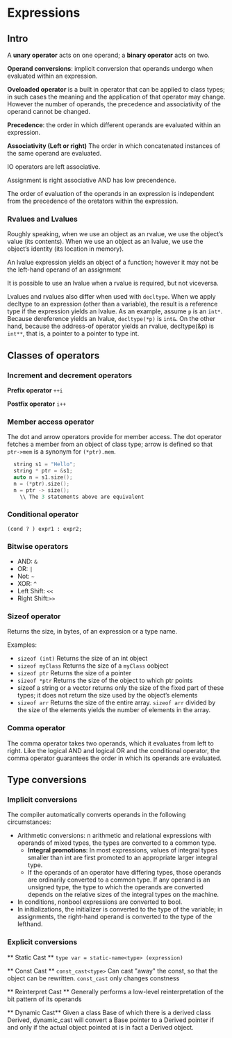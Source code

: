 
# Expressions

## Intro

A **unary operator** acts on one operand; a **binary operator** acts on two.

**Operand conversions**: implicit conversion that operands undergo when evaluated within an expression. 

**Oveloaded operator** is a built in operator that can be applied to class types; in such cases the meaning and the application of that operator may change. However the number of operands, the precedence and associativity of the operand cannot be changed.

**Precedence**: the order in which different operands are evaluated within an expression.

**Associativity (Left or right)** The order in which concatenated instances of the same operand are evaluated.

IO operators are left associative.

Assignment is right associative AND has low precendence.

The order of evaluation of the operands in an expression is independent from the precedence of the oretators within the expression.

### Rvalues and Lvalues

Roughly speaking, when we use an object as an rvalue, we use the object’s value (its contents). When we use an object as an
lvalue, we use the object’s identity (its location in memory).

An lvalue expression yields an object of a function; however it may not be the left-hand operand of an assignment
  
It is possible to use an lvalue when a rvalue is required, but not viceversa.

Lvalues and rvalues also differ when used with `decltype`. When we apply decltype to an expression (other than a variable), the result is a reference type if the expression yields an lvalue. As an example, assume `p` is an `int*`. Because dereference yields an lvalue, `decltype(*p)` is `int&`. On the other hand, because the address-of operator yields an rvalue, decltype(&p) is `int**`, that is, a pointer to a pointer to type int.

## Classes of operators

### Increment and decrement operators 

**Prefix operator** `++i`

**Postfix operator** `i++`

### Member access operator

The dot and arrow operators provide for member access. The dot operator fetches a member from an object of class type; arrow is
defined so that `ptr->mem` is a synonym for `(*ptr).mem`.

``` c++
  string s1 = "Hello";
  string * ptr = &s1;
  auto n = s1.size();
  n = (*ptr).size();
  n = ptr -> size();
    \\ The 3 statements above are equivalent
```

### Conditional operator

`(cond ? ) expr1 : expr2;`

### Bitwise operators

* AND:        `&`
* OR:         `|`
* Not:        `~`
* XOR:        `^`
* Left Shift: `<<`
* Right Shift:`>>`

### Sizeof operator

Returns the size, in bytes, of an expression or a type name.

Examples:
* `sizeof (int)`        Returns the size of an int object
* `sizeof myClass`      Returns the size of a `myClass` oobject
* `sizeof ptr`          Returns the size of a pointer
* `sizeof *ptr`         Returns the size of the object to which ptr points
* sizeof a string or a vector returns only the size of the fixed part of these types; it does not return the size used by the object’s elements
* `sizeof arr`          Returns the size of the entire array. `sizeof arr` divided by the size of the elements yields the number of elements in the array.

### Comma operator

The comma operator takes two operands, which it evaluates from left to right.
Like the logical AND and logical OR and the conditional operator, the comma
operator guarantees the order in which its operands are evaluated.

## Type conversions

### Implicit conversions

The compiler automatically converts operands in the following circumstances:
* Arithmetic conversions: n arithmetic and relational expressions with operands of mixed types, the
types are converted to a common type.
  * **Integral promotions**: In most expressions, values of integral types smaller than int are first promoted to an appropriate larger     integral type.
  * If the operands of an operator have differing types, those operands are ordinarily converted to a common type. If any operand is an unsigned type, the type to which the operands are converted depends on the relative sizes of the integral types on
    the machine.
* In conditions, nonbool expressions are converted to bool.
* In initializations, the initializer is converted to the type of the variable; in
  assignments, the right-hand operand is converted to the type of the lefthand.

### Explicit conversions

** Static Cast **
`type var = static-name<type> (expression)`

** Const Cast **
`const_cast<type>` 
Can cast "away" the const, so that the object can be rewritten. `const_cast` only changes constness

** Reinterpret Cast **
Generally performs a low-level reinterpretation of the bit pattern of its operands

** Dynamic Cast**
Given a class Base of which there is a derived class Derived, dynamic_cast will convert a Base pointer to a Derived pointer if and only if the actual object pointed at is in fact a Derived object.









